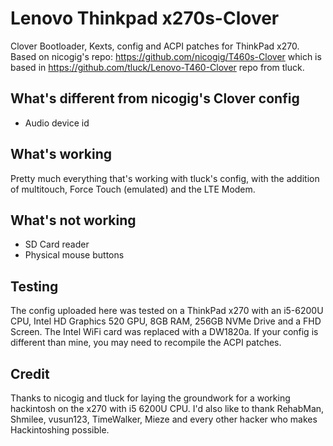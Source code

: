 # Lenovo Thinkpad x270s-Clover
Clover Bootloader, Kexts, config and ACPI patches for ThinkPad x270.
Based on nicogig's repo: https://github.com/nicogig/T460s-Clover which is based in https://github.com/tluck/Lenovo-T460-Clover repo from tluck.

## What's different from nicogig's Clover config
- Audio device id

## What's working
Pretty much everything that's working with tluck's config, with the addition of multitouch, Force Touch (emulated) and the LTE Modem.

## What's not working
- SD Card reader
- Physical mouse buttons

## Testing
The config uploaded here was tested on a ThinkPad x270 with an i5-6200U CPU, Intel HD Graphics 520 GPU, 8GB RAM, 256GB NVMe Drive and a FHD Screen. The Intel WiFi card was replaced with a DW1820a. If your config is different than mine, you may need to recompile the ACPI patches.

## Credit
Thanks to nicogig and tluck for laying the groundwork for a working hackintosh on the x270 with i5 6200U CPU. I'd also like to thank RehabMan, Shmilee, vusun123, TimeWalker, Mieze and every other hacker who makes Hackintoshing possible.
